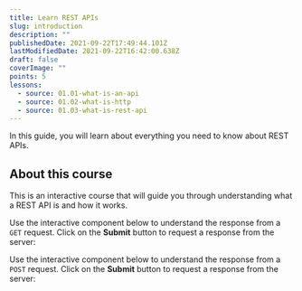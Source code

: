 ```yaml
---
title: Learn REST APIs
slug: introduction
description: ""
publishedDate: 2021-09-22T17:49:44.101Z
lastModifiedDate: 2021-09-22T16:42:00.638Z
draft: false
coverImage: ""
points: 5
lessons:
  - source: 01.01-what-is-an-api
  - source: 01.02-what-is-http
  - source: 01.03-what-is-rest-api
---
```


<Lead>In this guide, you will learn about everything you need to know about REST APIs.</Lead>

## About this course

This is an interactive course that will guide you through understanding what a REST API is and how it works.

Use the interactive component below to understand the response from a `GET` request. Click on the **Submit** button to request a response from the server:

<HTTPClient
  method="GET"
  isRequestMethodChangeDisabled
  showSimplifiedResponse
/>

Use the interactive component below to understand the response from a `POST` request. Click on the **Submit** button to request a response from the server:

<HTTPClient
  method="POST"
  isRequestMethodChangeDisabled
  showSimplifiedResponse
/>
